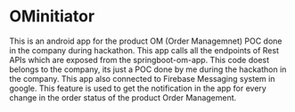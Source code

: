 # OMinitiator


This is an android app for the product OM (Order Managemnet) POC done in the company during hackathon.
This app calls all the endpoints of Rest APIs which are exposed from the springboot-om-app.
This code doest belongs to the company, its just a POC done by me during the hackathon in the company.
This app also connected to Firebase Messaging system in google. This feature is used to get the notification in the app for every change in the order status of the product Order Management.
